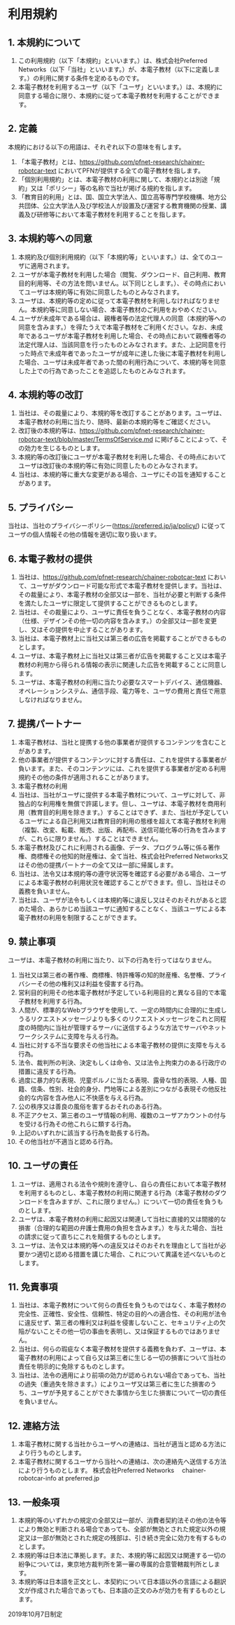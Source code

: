 # 利用規約
## 1.	本規約について
1.	この利用規約（以下「本規約」といいます。）は、株式会社Preferred Networks（以下「当社」といいます。）が、本電子教材（以下に定義します。）の利用に関する条件を定めるものです。
2.	本電子教材を利用するユーザ（以下「ユーザ」といいます。）は、本規約に同意する場合に限り、本規約に従って本電子教材を利用することができます。

## 2.	定義
本規約における以下の用語は、それぞれ以下の意味を有します。
1.	「本電子教材」とは、https://github.com/pfnet-research/chainer-robotcar-text においてPFNが提供する全ての電子教材を指します。
2.	「個別利用規約」とは、本電子教材の利用に関して、本規約とは別途「規約」又は「ポリシー」等の名称で当社が掲げる規約を指します。
3.	「教育目的利用」とは、国、国立大学法人、国立高等専門学校機構、地方公共団体、公立大学法人及び学校法人が設置及び運営する教育機関の授業、講義及び研修等において本電子教材を利用することを指します。

## 3.	本規約等への同意
1.	本規約及び個別利用規約（以下「本規約等」といいます。）は、全てのユーザに適用されます。
2.	ユーザが本電子教材を利用した場合（閲覧、ダウンロード、自己利用、教育目的利用等、その方法を問いません。以下同じとします。）、その時点においてユーザは本規約等に有効に同意したものとみなされます。
3.	ユーザは、本規約等の定めに従って本電子教材を利用しなければなりません。本規約等に同意しない場合、本電子教材のご利用をおやめください。
4.	ユーザが未成年である場合は、親権者等の法定代理人の同意（本規約等への同意を含みます。）を得たうえで本電子教材をご利用ください。なお、未成年であるユーザが本電子教材を利用した場合、その時点において親権者等の法定代理人は、当該同意を行ったものとみなされます。また、上記同意を行った時点で未成年者であったユーザが成年に達した後に本電子教材を利用した場合、ユーザは未成年者であった間の利用行為について、本規約等を同意した上での行為であったことを追認したものとみなされます。

## 4.	本規約等の改訂
1.	当社は、その裁量により、本規約等を改訂することがあります。ユーザは、本電子教材の利用に当たり、随時、最新の本規約等をご確認ください。
2.	改訂後の本規約等は、https://github.com/pfnet-research/chainer-robotcar-text/blob/master/TermsOfService.md に掲げることによって、その効力を生じるものとします。
3.	本規約等の改訂後にユーザが本電子教材を利用した場合、その時点においてユーザは改訂後の本規約等に有効に同意したものとみなされます。
4.	当社は、本規約等に重大な変更がある場合、ユーザにその旨を通知することがあります。

## 5.	プライバシー
当社は、当社のプライバシーポリシー(https://preferred.jp/ja/policy/) に従ってユーザの個人情報その他の情報を適切に取り扱います。

## 6.	本電子教材の提供
1.	当社は、https://github.com/pfnet-research/chainer-robotcar-text において、ユーザがダウンロード可能な形式で本電子教材を提供します。当社は、その裁量により、本電子教材の全部又は一部を、当社が必要と判断する条件を満たしたユーザに限定して提供することができるものとします。
2.	当社は、その裁量により、ユーザに責任を負うことなく、本電子教材の内容（仕様、デザインその他一切の内容を含みます。）の全部又は一部を変更し、又はその提供を中止することがあります。
3.	当社は、本電子教材上に当社又は第三者の広告を掲載することができるものとします。
4.	ユーザは、本電子教材上に当社又は第三者が広告を掲載すること又は本電子教材の利用から得られる情報の表示に関連した広告を掲載することに同意します。
5.	ユーザは、本電子教材の利用に当たり必要なスマートデバイス、通信機器、オペレーションシステム、通信手段、電力等を、ユーザの費用と責任で用意しなければなりません。

## 7.	提携パートナー
1.	本電子教材は、当社と提携する他の事業者が提供するコンテンツを含むことがあります。
2.	他の事業者が提供するコンテンツに対する責任は、これを提供する事業者が負います。また、そのコンテンツには、これを提供する事業者が定める利用規約その他の条件が適用されることがあります。
8.	本電子教材の利用
1.	当社は、当社がユーザに提供する本電子教材について、ユーザに対して、非独占的な利用権を無償で許諾します。但し、ユーザは、本電子教材を商用利用（教育目的利用を除きます。）することはできず、また、当社が予定しているユーザによる自己利用又は教育目的利用の態様を超えて本電子教材を利用（複製、改変、転載、販売、出版、再配布、送信可能化等の行為を含みますが、これらに限りません。）することはできません。
2.	本電子教材及びこれに利用される画像、データ、プログラム等に係る著作権、商標権その他知的財産権は、全て当社、株式会社Preferred Networks又はその他の提携パートナーの全て又は一部に帰属します。
3.	当社は、法令又は本規約等の遵守状況等を確認する必要がある場合、ユーザによる本電子教材の利用状況を確認することができます。但し、当社はその義務を負いません。
4.	当社は、ユーザが法令もしくは本規約等に違反し又はそのおそれがあると認めた場合、あらかじめ当該ユーザに通知することなく、当該ユーザによる本電子教材の利用を制限することができます。

## 9.	禁止事項
ユーザは、本電子教材の利用に当たり、以下の行為を行ってはなりません。
1.	当社又は第三者の著作権、商標権、特許権等の知的財産権、名誉権、プライバシーその他の権利又は利益を侵害する行為。
2.	営利目的利用その他本電子教材が予定している利用目的と異なる目的で本電子教材を利用する行為。
3.	人間が、標準的なWebブラウザを使用して、一定の時間内に合理的に生成しうるリクエストメッセージよりも多くのリクエストメッセージをこれと同程度の時間内に当社が管理するサーバに送信するような方法でサーバやネットワークシステムに支障を与える行為。
4.	当社に対する不当な要求その他当社による本電子教材の提供に支障を与える行為。
5.	法令、裁判所の判決、決定もしくは命令、又は法令上拘束力のある行政庁の措置に違反する行為。
6.	過度に暴力的な表現、児童ポルノに当たる表現、露骨な性的表現、人種、国籍、信条、性別、社会的身分、門地等による差別につながる表現その他反社会的な内容を含み他人に不快感を与える行為。
7.	公の秩序又は善良の風俗を害するおそれのある行為。
8.	不正アクセス、第三者のユーザ情報の利用、複数のユーザアカウントの付与を受ける行為その他これらに類する行為。
9.	上記のいずれかに該当する行為を助長する行為。
10.	その他当社が不適当と認める行為。

## 10.	ユーザの責任
1.	ユーザは、適用される法令や規則を遵守し、自らの責任において本電子教材を利用するものとし、本電子教材の利用に関連する行為（本電子教材のダウンロードを含みますが、これに限りません。）について一切の責任を負うものとします。
2.	ユーザは、本電子教材の利用に起因又は関連して当社に直接的又は間接的な損害（合理的な範囲の弁護士費用の負担を含みます。）を与えた場合、当社の請求に従って直ちにこれを賠償するものとします。
3.	ユーザは、法令又は本規約等への違反又はそのおそれを理由として当社が必要かつ適切と認める措置を講じた場合、これについて異議を述べないものとします。

## 11.	免責事項
1.	当社は、本電子教材について何らの責任を負うものではなく、本電子教材の完全性、正確性、安全性、信頼性、特定の目的への適合性、その利用が法令に違反せず、第三者の権利又は利益を侵害しないこと、セキュリティ上の欠陥がないことその他一切の事由を表明し、又は保証するものではありません。
2.	当社は、何らの瑕疵なく本電子教材を提供する義務を負わず、ユーザは、本電子教材の利用によって自ら又は第三者に生じる一切の損害について当社の責任を明示的に免除するものとします。
3.	当社は、法令の適用により前項の効力が認められない場合であっても、当社の過失（重過失を除きます。）によりユーザ又は第三者に生じた損害のうち、ユーザが予見することができた事情から生じた損害について一切の責任を負いません。

## 12.	連絡方法
1.	本電子教材に関する当社からユーザへの連絡は、当社が適当と認める方法により行うものとします。
2.	本電子教材に関するユーザから当社への連絡は、次の連絡先へ送信する方法により行うものとします。 
    株式会社Preferred Networks　 chainer-robotcar-info at preferred.jp

## 13.	一般条項
1.	本規約等のいずれかの規定の全部又は一部が、消費者契約法その他の法令等により無効と判断される場合であっても、全部が無効とされた規定以外の規定又は一部が無効とされた規定の残部は、引き続き完全に効力を有するものとします。
2.	本規約等は日本法に準拠します。また、本規約等に起因又は関連する一切の紛争については，東京地方裁判所を第一審の専属的合意管轄裁判所とします。
3.	本規約等は日本語を正文とし、本契約について日本語以外の言語による翻訳文が作成された場合であっても、日本語の正文のみが効力を有するものとします。

2019年10月7日制定
